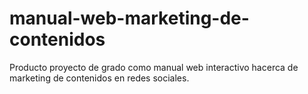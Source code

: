 # manual-web-marketing-de-contenidos
Producto proyecto de grado como manual web interactivo hacerca de marketing de contenidos en redes sociales.
